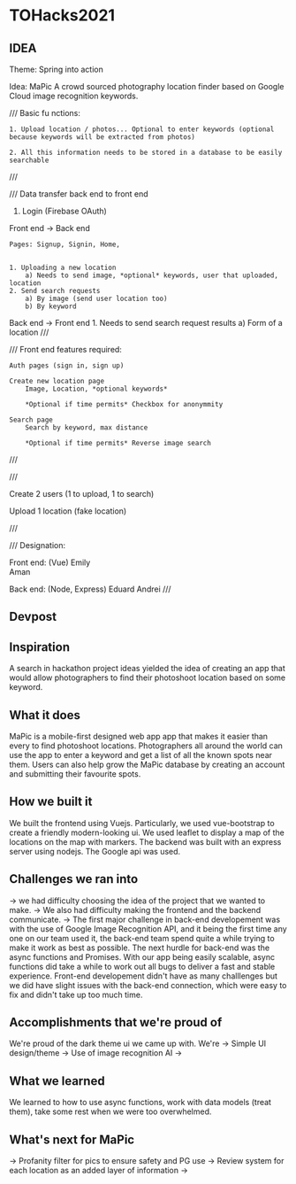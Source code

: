 # TOHacks2021

## IDEA
Theme: Spring into action

Idea: MaPic A crowd sourced photography location finder based on Google Cloud image recognition keywords.

///
Basic fu  nctions:

    1. Upload location / photos... Optional to enter keywords (optional because keywords will be extracted from photos)
    
    2. All this information needs to be stored in a database to be easily searchable 
///

///
Data transfer back end to front end

1. Login (Firebase OAuth)


Front end -> Back end
    
    Pages: Signup, Signin, Home, 


    1. Uploading a new location
        a) Needs to send image, *optional* keywords, user that uploaded, location
    2. Send search requests 
        a) By image (send user location too)
        b) By keyword

Back end -> Front end
    1. Needs to send search request results
        a) Form of a location
///


///
Front end features required:
    


    Auth pages (sign in, sign up)

    Create new location page
        Image, Location, *optional keywords*

        *Optional if time permits* Checkbox for anonymmity 

    Search page
        Search by keyword, max distance

        *Optional if time permits* Reverse image search

///


///

Create 2 users (1 to upload, 1 to search)

Upload 1 location (fake location)



///

///
Designation:

Front end: (Vue)
    Emily  
    Aman

Back end: (Node, Express)
    Eduard
    Andrei
///


## Devpost


## Inspiration
A search in hackathon project ideas yielded the idea of creating an app that would allow photographers to find their photoshoot location based on some keyword.

## What it does
MaPic is a mobile-first designed web app app that makes it easier than every to find photoshoot locations. Photographers all around the world can use the app to enter a keyword and get a list of all the known spots near them. Users can also help grow the MaPic database by creating an account and submitting their favourite spots.

## How we built it
We built the frontend using Vuejs. Particularly, we used vue-bootstrap to create a friendly modern-looking ui. We used leaflet to display a map of the locations on the map with markers. The backend was built with an express server using nodejs. The Google api was used.

## Challenges we ran into

-> we had difficulty choosing the idea of the project that we wanted to make.
-> We also had difficulty making the frontend and the backend communicate.
-> The first major challenge in back-end developement was with the use of Google Image Recognition API, and it being the first time any one on our team used it, the back-end team spend quite a while trying to make it work as best as possible. The next hurdle for back-end was the async functions and Promises. With our app being easily scalable, async functions did take a while to work out all bugs to deliver a fast and stable experience. Front-end developement didn't have as many challlenges but we did have slight issues with the back-end connection, which were easy to fix and didn't take up too much time.

## Accomplishments that we're proud of
We're proud of the dark theme ui we came up with. We're
-> Simple UI design/theme
-> Use of image recognition AI
-> 

## What we learned
We learned to how to use async functions, work with data models (treat them), take some rest when we were too overwhelmed.

## What's next for MaPic
-> Profanity filter for pics to ensure safety and PG use
-> Review system for each location as an added layer of information
-> 